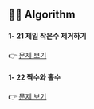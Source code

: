 ## 👩‍💻 Algorithm
#### 1- 21 제일 작은수 제거하기
👉 [문제 보기](https://github.com/gay0ung/Algorithm/blob/master/PROGRAMMERS/LEVEL_01/21_%EC%A0%9C%EC%9D%BC%20%EC%9E%91%EC%9D%80%20%EC%88%98%20%EC%A0%9C%EA%B1%B0%ED%95%98%EA%B8%B0.md)

#### 1- 22 짝수와 홀수
👉 [문제 보기](https://github.com/gay0ung/Algorithm/blob/master/PROGRAMMERS/LEVEL_01/22_%EC%A7%9D%EC%88%98%EC%99%80%20%ED%99%80%EC%88%98.md)


